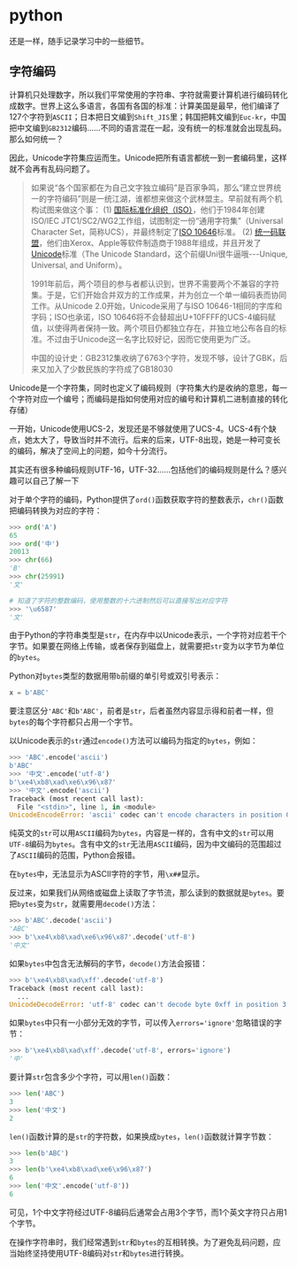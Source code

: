 # python

还是一样，随手记录学习中的一些细节。

## 字符编码

计算机只处理数字，所以我们平常使用的字符串、字符就需要计算机进行编码转化成数字。世界上这么多语言，各国有各国的标准：计算美国是最早，他们编译了127个字符到`ASCII`；日本把日文编到`Shift_JIS`里；韩国把韩文编到`Euc-kr`，中国把中文编到`GB2312`编码......不同的语言混在一起，没有统一的标准就会出现乱码。那么如何统一？

因此，Unicode字符集应运而生。Unicode把所有语言都统一到一套编码里，这样就不会再有乱码问题了。

> 如果说“各个国家都在为自己文字独立编码”是百家争鸣，那么“建立世界统一的字符编码”则是一统江湖，谁都想来做这个武林盟主。早前就有两个机构试图来做这个事：
> (1) [国际标准化组织（ISO）](https://en.wikipedia.org/wiki/International_Organization_for_Standardization)，他们于1984年创建ISO/IEC JTC1/SC2/WG2工作组，试图制定一份“通用字符集”（Universal Character Set，简称UCS），并最终制定了[ISO 10646](https://en.wikipedia.org/wiki/Universal_Coded_Character_Set)标准。
> (2) [统一码联盟](https://en.wikipedia.org/wiki/Unicode_Consortium)，他们由Xerox、Apple等软件制造商于1988年组成，并且开发了[Unicode](https://en.wikipedia.org/wiki/Unicode)标准（The Unicode Standard，这个前缀Uni很牛逼哦---Unique, Universal, and Uniform）。
>
> 1991年前后，两个项目的参与者都认识到，世界不需要两个不兼容的字符集。于是，它们开始合并双方的工作成果，并为创立一个单一编码表而协同工作。从Unicode 2.0开始，Unicode采用了与ISO 10646-1相同的字库和字码；ISO也承诺，ISO 10646将不会替超出U+10FFFF的UCS-4编码赋值，以使得两者保持一致。两个项目仍都独立存在，并独立地公布各自的标准。不过由于Unicode这一名字比较好记，因而它使用更为广泛。
>
> 中国的设计史：GB2312集收纳了6763个字符，发现不够，设计了GBK，后来又加入了少数民族的字符成了GB18030

Unicode是一个字符集，同时也定义了编码规则（字符集大约是收纳的意思，每一个字符对应一个编号；而编码是指如何使用对应的编号和计算机二进制直接的转化存储）

一开始，Unicode使用UCS-2，发现还是不够就使用了UCS-4。UCS-4有个缺点，她太大了，导致当时并不流行。后来的后来，UTF-8出现，她是一种可变长的编码，解决了空间上的问题，如今十分流行。

其实还有很多种编码规则UTF-16，UTF-32......包括他们的编码规则是什么？感兴趣可以自己了解一下

对于单个字符的编码，Python提供了`ord()`函数获取字符的整数表示，`chr()`函数把编码转换为对应的字符：

```python
>>> ord('A')
65
>>> ord('中')
20013
>>> chr(66)
'B'
>>> chr(25991)
'文'

# 知道了字符的整数编码，使用整数的十六进制然后可以直接写出对应字符
>>> '\u6587'
'文'
```

由于Python的字符串类型是`str`，在内存中以Unicode表示，一个字符对应若干个字节。如果要在网络上传输，或者保存到磁盘上，就需要把`str`变为以字节为单位的`bytes`。

Python对`bytes`类型的数据用带`b`前缀的单引号或双引号表示：

```python
x = b'ABC'
```

要注意区分`'ABC'`和`b'ABC'`，前者是`str`，后者虽然内容显示得和前者一样，但`bytes`的每个字符都只占用一个字节。

以Unicode表示的`str`通过`encode()`方法可以编码为指定的`bytes`，例如：

```python
>>> 'ABC'.encode('ascii')
b'ABC'
>>> '中文'.encode('utf-8')
b'\xe4\xb8\xad\xe6\x96\x87'
>>> '中文'.encode('ascii')
Traceback (most recent call last):
  File "<stdin>", line 1, in <module>
UnicodeEncodeError: 'ascii' codec can't encode characters in position 0-1: ordinal not in range(128)
```

纯英文的`str`可以用`ASCII`编码为`bytes`，内容是一样的，含有中文的`str`可以用`UTF-8`编码为`bytes`。含有中文的`str`无法用`ASCII`编码，因为中文编码的范围超过了`ASCII`编码的范围，Python会报错。

在`bytes`中，无法显示为ASCII字符的字节，用`\x##`显示。

反过来，如果我们从网络或磁盘上读取了字节流，那么读到的数据就是`bytes`。要把`bytes`变为`str`，就需要用`decode()`方法：

```python
>>> b'ABC'.decode('ascii')
'ABC'
>>> b'\xe4\xb8\xad\xe6\x96\x87'.decode('utf-8')
'中文'
```

如果`bytes`中包含无法解码的字节，`decode()`方法会报错：

```python
>>> b'\xe4\xb8\xad\xff'.decode('utf-8')
Traceback (most recent call last):
  ...
UnicodeDecodeError: 'utf-8' codec can't decode byte 0xff in position 3: invalid start byte
```

如果`bytes`中只有一小部分无效的字节，可以传入`errors='ignore'`忽略错误的字节：

```python
>>> b'\xe4\xb8\xad\xff'.decode('utf-8', errors='ignore')
'中'
```

要计算`str`包含多少个字符，可以用`len()`函数：

```python
>>> len('ABC')
3
>>> len('中文')
2
```

`len()`函数计算的是`str`的字符数，如果换成`bytes`，`len()`函数就计算字节数：

```python
>>> len(b'ABC')
3
>>> len(b'\xe4\xb8\xad\xe6\x96\x87')
6
>>> len('中文'.encode('utf-8'))
6
```

可见，1个中文字符经过UTF-8编码后通常会占用3个字节，而1个英文字符只占用1个字节。

在操作字符串时，我们经常遇到`str`和`bytes`的互相转换。为了避免乱码问题，应当始终坚持使用UTF-8编码对`str`和`bytes`进行转换。